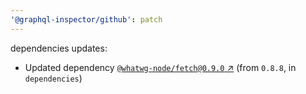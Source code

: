 ```yaml
---
'@graphql-inspector/github': patch
---
```

dependencies updates:
  - Updated dependency [`@whatwg-node/fetch@0.9.0`
    ↗︎](https://www.npmjs.com/package/@whatwg-node/fetch/v/0.9.0) (from `0.8.8`, in `dependencies`)
